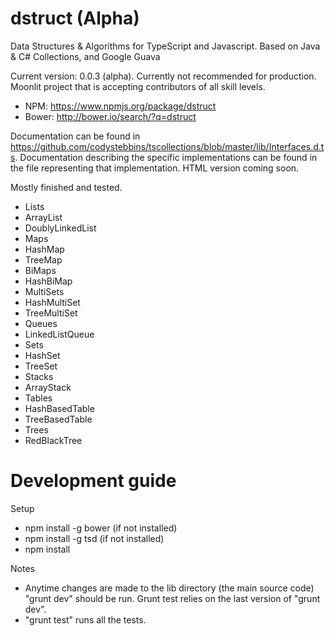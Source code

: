 dstruct (Alpha)
====

Data Structures & Algorithms for TypeScript and Javascript. Based on Java & C# Collections, and Google Guava

Current version: 0.0.3 (alpha). Currently not recommended for production. Moonlit project that is accepting contributors of all skill levels.
 * NPM: https://www.npmjs.org/package/dstruct
 * Bower: http://bower.io/search/?q=dstruct

Documentation can be found in https://github.com/codystebbins/tscollections/blob/master/lib/Interfaces.d.ts.
Documentation describing the specific implementations can be found in the file representing that implementation. HTML version coming soon.

Mostly finished and tested.
* Lists
 * ArrayList
 * DoublyLinkedList
* Maps
 * HashMap
 * TreeMap
* BiMaps
 * HashBiMap
* MultiSets
 * HashMultiSet
 * TreeMultiSet
* Queues
 * LinkedListQueue
* Sets
 * HashSet
 * TreeSet
* Stacks
 * ArrayStack
* Tables
 * HashBasedTable
 * TreeBasedTable
* Trees
 * RedBlackTree



Development guide
====

Setup
* npm install -g bower (if not installed)
* npm install -g tsd (if not installed)
* npm install

Notes
* Anytime changes are made to the lib directory (the main source code) "grunt dev" should be run. Grunt test relies on the last version of "grunt dev".
* "grunt test" runs all the tests.